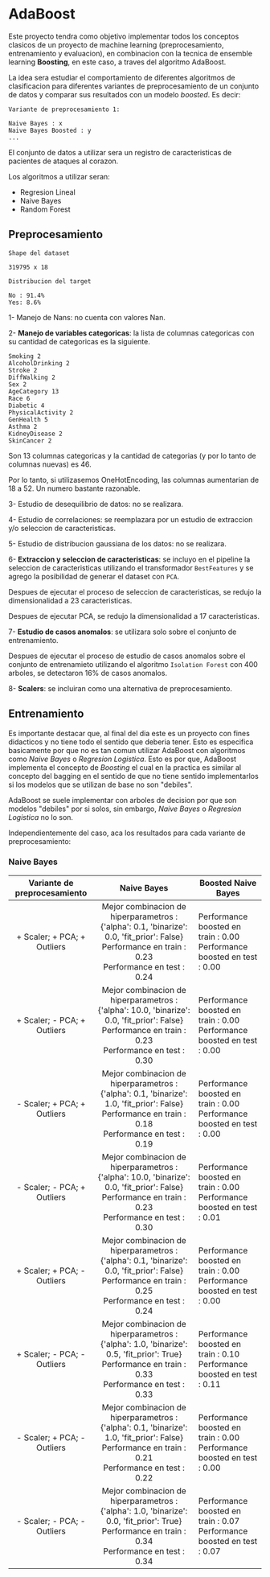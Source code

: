 # AdaBoost

Este proyecto tendra como objetivo implementar todos los conceptos clasicos de un proyecto de machine learning (preprocesamiento, entrenamiento y evaluacion), en combinacion con la tecnica de ensemble learning **Boosting**, en este caso, a traves del algoritmo AdaBoost.

La idea sera estudiar el comportamiento de diferentes algoritmos de clasificacion para diferentes variantes de preprocesamiento de un conjunto de datos y comparar sus resultados con un modelo *boosted*. Es decir:

```
Variante de preprocesamiento 1:

Naive Bayes : x
Naive Bayes Boosted : y
...
```

El conjunto de datos a utilizar sera un registro de caracteristicas de pacientes de ataques al corazon.

Los algoritmos a utilizar seran:

* Regresion Lineal
* Naive Bayes
* Random Forest

## Preprocesamiento

```
Shape del dataset

319795 x 18

Distribucion del target

No : 91.4%
Yes: 8.6%
```

1- Manejo de Nans: no cuenta con valores Nan.

2- **Manejo de variables categoricas**: la lista de columnas categoricas con su cantidad de categoricas es la siguiente.

```
Smoking 2
AlcoholDrinking 2
Stroke 2
DiffWalking 2
Sex 2
AgeCategory 13
Race 6
Diabetic 4
PhysicalActivity 2
GenHealth 5
Asthma 2
KidneyDisease 2
SkinCancer 2
```
Son 13 columnas categoricas y la cantidad de categorias (y por lo tanto de columnas nuevas) es 46.

Por lo tanto, si utilizasemos OneHotEncoding, las columnas aumentarian de 18 a 52. Un numero bastante razonable.


3- Estudio de desequilibrio de datos: no se realizara.

4- Estudio de correlaciones: se reemplazara por un estudio de extraccion y/o seleccion de caracteristicas.

5- Estudio de distribucion gaussiana de los datos: no se realizara.

6- **Extraccion y seleccion de caracteristicas**: se incluyo en el pipeline la seleccion de caracteristicas utilizando el transformador `BestFeatures` y se agrego la posibilidad de generar el dataset con `PCA`.

Despues de ejecutar el proceso de seleccion de caracteristicas, se redujo la dimensionalidad a 23 caracteristicas.

Despues de ejecutar PCA, se redujo la dimensionalidad a 17 caracteristicas. 

7- **Estudio de casos anomalos**: se utilizara solo sobre el conjunto de entrenamiento.

Despues de ejecutar el proceso de estudio de casos anomalos sobre el conjunto de entrenamieto utilizando el algoritmo `Isolation Forest` con 400 arboles, se detectaron 16% de casos anomalos.



8- **Scalers**: se incluiran como una alternativa de preprocesamiento.

## Entrenamiento


Es importante destacar que, al final del dia este es un proyecto con fines didacticos y no tiene todo el sentido que deberia tener. Esto es especifica basicamente por que no es tan comun utilizar AdaBoost con algoritmos como *Naive Bayes* o *Regresion Logistica*. Esto es por que, AdaBoost implementa el concepto de *Boosting* el cual en la practica es similar al concepto del bagging en el sentido de que no tiene sentido implementarlos si los modelos que se utilizan de base no son "debiles".

AdaBoost se suele implementar con arboles de decision por que son modelos "debiles" por si solos, sin embargo, *Naive Bayes* o *Regresion Logistica* no lo son.

Independientemente del caso, aca los resultados para cada variante de preprocesamiento:

### Naive Bayes

| Variante de preprocesamiento 	|                                                                            Naive Bayes                                                                           	| Boosted Naive Bayes                                                           	|
|:----------------------------:	|:----------------------------------------------------------------------------------------------------------------------------------------------------------------:	|-------------------------------------------------------------------------------	|
|  + Scaler; + PCA; + Outliers 	| Mejor combinacion de hiperparametros : {'alpha': 0.1, 'binarize': 0.0, 'fit_prior': False}<br>    Performance en train : 0.23<br>    Performance en test : 0.24  	| Performance boosted en train : 0.00<br>    Performance boosted en test : 0.00 	|
|  + Scaler; - PCA; + Outliers 	| Mejor combinacion de hiperparametros : {'alpha': 10.0, 'binarize': 0.0, 'fit_prior': False}<br>    Performance en train : 0.23<br>    Performance en test : 0.30 	| Performance boosted en train : 0.00<br>    Performance boosted en test : 0.00 	|
|  - Scaler; + PCA; + Outliers 	| Mejor combinacion de hiperparametros : {'alpha': 0.1, 'binarize': 1.0, 'fit_prior': False}<br>    Performance en train : 0.18<br>    Performance en test : 0.19  	| Performance boosted en train : 0.00<br>    Performance boosted en test : 0.00 	|
|  - Scaler; - PCA; + Outliers 	| Mejor combinacion de hiperparametros : {'alpha': 10.0, 'binarize': 0.0, 'fit_prior': False}<br>    Performance en train : 0.23<br>    Performance en test : 0.30 	| Performance boosted en train : 0.00<br>    Performance boosted en test : 0.01 	|
| + Scaler; + PCA; - Outliers  	| Mejor combinacion de hiperparametros : {'alpha': 0.1, 'binarize': 0.0, 'fit_prior': False}<br>    Performance en train : 0.25<br>    Performance en test : 0.24  	| Performance boosted en train : 0.00<br>    Performance boosted en test : 0.00 	|
| + Scaler; - PCA; - Outliers  	| Mejor combinacion de hiperparametros : {'alpha': 1.0, 'binarize': 0.5, 'fit_prior': True}<br>    Performance en train : 0.33<br>    Performance en test : 0.33   	| Performance boosted en train : 0.10<br>    Performance boosted en test : 0.11 	|
| - Scaler; + PCA; - Outliers  	| Mejor combinacion de hiperparametros : {'alpha': 0.1, 'binarize': 1.0, 'fit_prior': False}<br>    Performance en train : 0.21<br>    Performance en test : 0.22  	| Performance boosted en train : 0.00<br>    Performance boosted en test : 0.00 	|
| - Scaler; - PCA; - Outliers  	| Mejor combinacion de hiperparametros : {'alpha': 1.0, 'binarize': 0.0, 'fit_prior': True}<br>    Performance en train : 0.34<br>    Performance en test : 0.34   	| Performance boosted en train : 0.07<br>    Performance boosted en test : 0.07 	|